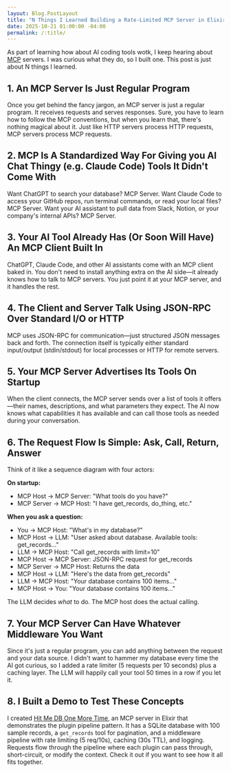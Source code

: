 ```yaml
---
layout: Blog.PostLayout
title: "N Things I Learned Building a Rate-Limited MCP Server in Elixir"
date: 2025-10-21 01:00:00 -04:00
permalink: /:title/
---
```


As part of learning how about AI coding tools wotk, I keep hearing about [MCP](https://en.wikipedia.org/wiki/Model_Context_Protocol) servers.  I was curious what they do, so I built one.  This post is just about N things I learned.

## 1. An MCP Server Is Just Regular Program

Once you get behind the fancy jargon, an MCP server is just a regular program.  It receives requests and serves responses.  Sure, you have to learn how to follow the MCP conventions, but when you learn that, there's nothing magical about it.  Just like HTTP servers process HTTP requests, MCP servers process MCP requests.

## 2.  MCP Is A Standardized Way For Giving you AI Chat Thingy (e.g. Claude Code) Tools It Didn't Come With

Want ChatGPT to search your database? MCP Server. Want Claude Code to access your GitHub repos, run terminal commands, or read your local files? MCP Server. Want your AI assistant to pull data from Slack, Notion, or your company's internal APIs? MCP Server.

## 3. Your AI Tool Already Has (Or Soon Will Have) An MCP Client Built In

ChatGPT, Claude Code, and other AI assistants come with an MCP client baked in. You don't need to install anything extra on the AI side—it already knows how to talk to MCP servers. You just point it at your MCP server, and it handles the rest.

## 4. The Client and Server Talk Using JSON-RPC Over Standard I/O or HTTP

MCP uses JSON-RPC for communication—just structured JSON messages back and forth. The connection itself is typically either standard input/output (stdin/stdout) for local processes or HTTP for remote servers.

## 5. Your MCP Server Advertises Its Tools On Startup

When the client connects, the MCP server sends over a list of tools it offers—their names, descriptions, and what parameters they expect. The AI now knows what capabilities it has available and can call those tools as needed during your conversation.

## 6. The Request Flow Is Simple: Ask, Call, Return, Answer

Think of it like a sequence diagram with four actors:

**On startup:**
- MCP Host → MCP Server: "What tools do you have?"
- MCP Server → MCP Host: "I have get_records, do_thing, etc."

**When you ask a question:**
- You → MCP Host: "What's in my database?"
- MCP Host → LLM: "User asked about database. Available tools: get_records..."
- LLM → MCP Host: "Call get_records with limit=10"
- MCP Host → MCP Server: JSON-RPC request for get_records
- MCP Server → MCP Host: Returns the data
- MCP Host → LLM: "Here's the data from get_records"
- LLM → MCP Host: "Your database contains 100 items..."
- MCP Host → You: "Your database contains 100 items..."

The LLM decides *what* to do. The MCP host does the actual calling.

## 7. Your MCP Server Can Have Whatever Middleware You Want

Since it's just a regular program, you can add anything between the request and your data source. I didn't want to hammer my database every time the AI got curious, so I added a rate limiter (5 requests per 10 seconds) plus a caching layer. The LLM will happily call your tool 50 times in a row if you let it.

## 8. I Built a Demo to Test These Concepts

I created [Hit Me DB One More Time](https://github.com/MikeNotThePope/hit_me_db_one_more_time), an MCP server in Elixir that demonstrates the plugin pipeline pattern. It has a SQLite database with 100 sample records, a `get_records` tool for pagination, and a middleware pipeline with rate limiting (5 req/10s), caching (30s TTL), and logging. Requests flow through the pipeline where each plugin can pass through, short-circuit, or modify the context. Check it out if you want to see how it all fits together.


